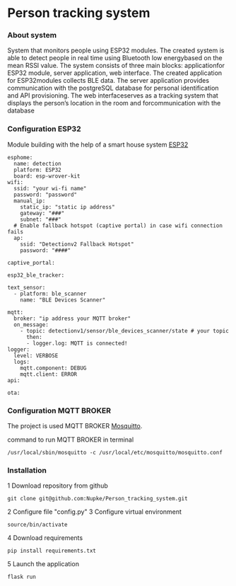# Person tracking system

### About system 
System that monitors people using ESP32 modules. The created system is able to detect people in real time using Bluetooth low energybased on the mean RSSI value.
The system consists of three main blocks: applicationfor ESP32 module, server application, web interface. The created application for ESP32modules collects BLE data. 
The server application provides communication with the postgreSQL database for personal identification and API provisioning. The web interfaceserves as a tracking system 
that displays the person’s location in the room and forcommunication with the database

### Configuration ESP32
Module building with the help of a smart house system [ESP32](https://esphome.io/)
```
esphome:
  name: detection
  platform: ESP32
  board: esp-wrover-kit
wifi:
  ssid: "your wi-fi name"
  password: "password"
  manual_ip:
    static_ip: "static ip address"
    gateway: "###"
    subnet: "###"
  # Enable fallback hotspot (captive portal) in case wifi connection fails
  ap:
    ssid: "Detectionv2 Fallback Hotspot"
    password: "####"

captive_portal:

esp32_ble_tracker:

text_sensor:
  - platform: ble_scanner
    name: "BLE Devices Scanner"

mqtt:
  broker: "ip address your MQTT broker"
  on_message:
    - topic: detectionv1/sensor/ble_devices_scanner/state # your topic
      then:
      - logger.log: MQTT is connected! 
logger:
  level: VERBOSE
  logs:
    mqtt.component: DEBUG
    mqtt.client: ERROR
api:

ota:
```

### Configuration MQTT BROKER
 The project is used MQTT BROKER  [Mosquitto](https://mosquitto.org/download/).
 
 
 command to run MQTT BROKER in terminal
```
/usr/local/sbin/mosquitto -c /usr/local/etc/mosquitto/mosquitto.conf
```
### Installation

1   Download repository from github 
```
git clone git@github.com:Nupke/Person_tracking_system.git
```
2   Сonfigure file "config.py"
3   Configure virtual environment  
 ```
source/bin/activate
```
4 Download requirements
```
pip install requirements.txt
```

5 Launch the application
```
flask run
 ```
 